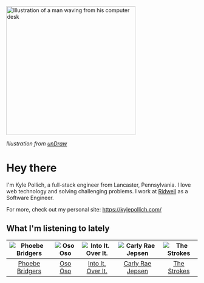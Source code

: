 <img src="https://user-images.githubusercontent.com/6766512/87306713-6f79d900-c4e6-11ea-989a-3242cbfc50c2.png" alt="Illustration of a man waving from his computer desk" height="340" />

_Illustration from [unDraw](https://undraw.co/)_

# Hey there

I'm Kyle Pollich, a full-stack engineer from Lancaster, Pennsylvania. I love web technology and solving challenging problems.
I work at [Ridwell](https://www.ridwell.com/) as a Software Engineer.

For more, check out my personal site: https://kylepollich.com/

## What I'm listening to lately

<!-- begin artists -->
  |![Phoebe Bridgers](https://i.scdn.co/image/3b6a427f0c54c0d116c433462ae1dd48474643d0)|![Oso Oso](https://i.scdn.co/image/07b3ce678f7ff5af1e25276cae9d7404bc0cd280)|![Into It. Over It.](https://i.scdn.co/image/d0333091478bfc1610647a3739a74a75e499487d)|![Carly Rae Jepsen](https://i.scdn.co/image/75bb29e9852e14d6e8495950a7d20b7715a919c5)|![The Strokes](https://i.scdn.co/image/fd30f379cdc1f962c04b1775fdabf1b2e0ea085f)|
  |:---:|:---:|:---:|:---:|:---:|
  |[Phoebe Bridgers](https://open.spotify.com/artist/1r1uxoy19fzMxunt3ONAkG)|[Oso Oso](https://open.spotify.com/artist/63GTn25wbdRNX3ijCHvYxD)|[Into It. Over It.](https://open.spotify.com/artist/1ecdmsD235x2zHCKfdL3cF)|[Carly Rae Jepsen](https://open.spotify.com/artist/6sFIWsNpZYqfjUpaCgueju)|[The Strokes](https://open.spotify.com/artist/0epOFNiUfyON9EYx7Tpr6V)|
<!-- end artists -->
